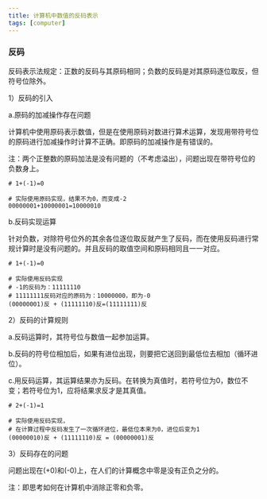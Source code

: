 ```yaml
---
title: 计算机中数值的反码表示
tags: [computer]
---
```


### 反码

反码表示法规定：正数的反码与其原码相同；负数的反码是对其原码逐位取反，但符号位除外。

1）反码的引入

a.原码的加减操作存在问题

计算机中使用原码表示数值，但是在使用原码对数进行算术运算，发现用带符号位的原码进行加减操作时计算不正确。即原码的加减操作是有错误的。

注：两个正整数的原码加法是没有问题的（不考虑溢出），问题出现在带符号位的负数身上。

```
# 1+(-1)=0

# 实际使用原码实现，结果不为0，而变成-2
00000001+10000001=10000010
```

b.反码实现运算

针对负数，对除符号位外的其余各位逐位取反就产生了反码，而在使用反码进行常规计算时是没有问题的。并且反码的取值空间和原码相同且一一对应。


```
# 1+(-1)=0

# 实际使用反码实现
# -1的反码为：11111110
# 11111111反码对应的原码为：10000000，即为-0
(00000001)反 + (11111110)反=(11111111)反
```

2）反码的计算规则

a.反码运算时，其符号位与数值一起参加运算。

b.反码的符号位相加后，如果有进位出现，则要把它送回到最低位去相加（循环进位）。

c.用反码运算，其运算结果亦为反码。在转换为真值时，若符号位为0，数位不变；若符号位为1，应将结果求反才是其真值。

```
# 2+(-1)=1

# 实际使用反码实现，
# 在计算过程中反码发生了一次循环进位，最低位本来为0，进位后变为1
(00000010)反 + (11111110)反 = (00000001)反
```

3）反码存在的问题

问题出现在(+0)和(-0)上，在人们的计算概念中零是没有正负之分的。

注：即思考如何在计算机中消除正零和负零。